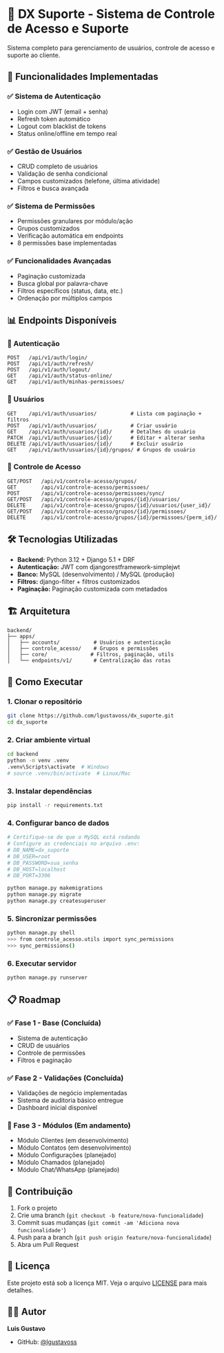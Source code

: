 # 🏢 DX Suporte - Sistema de Controle de Acesso e Suporte

Sistema completo para gerenciamento de usuários, controle de acesso e suporte ao cliente.

## 🚀 Funcionalidades Implementadas

### ✅ Sistema de Autenticação
- Login com JWT (email + senha)
- Refresh token automático  
- Logout com blacklist de tokens
- Status online/offline em tempo real

### ✅ Gestão de Usuários
- CRUD completo de usuários
- Validação de senha condicional
- Campos customizados (telefone, última atividade)
- Filtros e busca avançada

### ✅ Sistema de Permissões
- Permissões granulares por módulo/ação
- Grupos customizados
- Verificação automática em endpoints
- 8 permissões base implementadas

### ✅ Funcionalidades Avançadas
- Paginação customizada
- Busca global por palavra-chave
- Filtros específicos (status, data, etc.)
- Ordenação por múltiplos campos

## 📊 Endpoints Disponíveis

### 🔐 Autenticação
```http
POST   /api/v1/auth/login/
POST   /api/v1/auth/refresh/
POST   /api/v1/auth/logout/
GET    /api/v1/auth/status-online/
GET    /api/v1/auth/minhas-permissoes/
```

### 👤 Usuários
```http
GET    /api/v1/auth/usuarios/           # Lista com paginação + filtros
POST   /api/v1/auth/usuarios/           # Criar usuário
GET    /api/v1/auth/usuarios/{id}/      # Detalhes do usuário
PATCH  /api/v1/auth/usuarios/{id}/      # Editar + alterar senha
DELETE /api/v1/auth/usuarios/{id}/      # Excluir usuário
GET    /api/v1/auth/usuarios/{id}/grupos/ # Grupos do usuário
```

### 🔧 Controle de Acesso
```http
GET/POST   /api/v1/controle-acesso/grupos/
GET        /api/v1/controle-acesso/permissoes/
POST       /api/v1/controle-acesso/permissoes/sync/
GET/POST   /api/v1/controle-acesso/grupos/{id}/usuarios/
DELETE     /api/v1/controle-acesso/grupos/{id}/usuarios/{user_id}/
GET/POST   /api/v1/controle-acesso/grupos/{id}/permissoes/
DELETE     /api/v1/controle-acesso/grupos/{id}/permissoes/{perm_id}/
```

## 🛠️ Tecnologias Utilizadas

- **Backend:** Python 3.12 + Django 5.1 + DRF
- **Autenticação:** JWT com djangorestframework-simplejwt
- **Banco:** MySQL (desenvolvimento) / MySQL (produção)
- **Filtros:** django-filter + filtros customizados
- **Paginação:** Paginação customizada com metadados

## 🏗️ Arquitetura

```
backend/
├── apps/
│   ├── accounts/           # Usuários e autenticação
│   ├── controle_acesso/    # Grupos e permissões
│   ├── core/              # Filtros, paginação, utils
│   └── endpoints/v1/       # Centralização das rotas
```

## 🚀 Como Executar

### 1. Clonar o repositório
```bash
git clone https://github.com/lgustavoss/dx_suporte.git
cd dx_suporte
```

### 2. Criar ambiente virtual
```bash
cd backend
python -m venv .venv
.venv\Scripts\activate  # Windows
# source .venv/bin/activate  # Linux/Mac
```

### 3. Instalar dependências
```bash
pip install -r requirements.txt
```

### 4. Configurar banco de dados
```bash
# Certifique-se de que o MySQL está rodando
# Configure as credenciais no arquivo .env:
# DB_NAME=dx_suporte
# DB_USER=root
# DB_PASSWORD=sua_senha
# DB_HOST=localhost
# DB_PORT=3306

python manage.py makemigrations
python manage.py migrate
python manage.py createsuperuser
```

### 5. Sincronizar permissões
```bash
python manage.py shell
>>> from controle_acesso.utils import sync_permissions
>>> sync_permissions()
```

### 6. Executar servidor
```bash
python manage.py runserver
```

## 📋 Roadmap

### ✅ Fase 1 - Base (Concluída)
- Sistema de autenticação
- CRUD de usuários  
- Controle de permissões
- Filtros e paginação

### ✅ Fase 2 - Validações (Concluída)
- Validações de negócio implementadas
- Sistema de auditoria básico entregue
- Dashboard inicial disponível

### 🔄 Fase 3 - Módulos (Em andamento)
- Módulo Clientes (em desenvolvimento)
- Módulo Contatos (em desenvolvimento)  
- Módulo Configurações (planejado)
- Módulo Chamados (planejado)
- Módulo Chat/WhatsApp (planejado)

## 🤝 Contribuição

1. Fork o projeto
2. Crie uma branch (`git checkout -b feature/nova-funcionalidade`)
3. Commit suas mudanças (`git commit -am 'Adiciona nova funcionalidade'`)
4. Push para a branch (`git push origin feature/nova-funcionalidade`)
5. Abra um Pull Request

## 📄 Licença

Este projeto está sob a licença MIT. Veja o arquivo [LICENSE](LICENSE) para mais detalhes.

## 👨‍💻 Autor

**Luis Gustavo**
- GitHub: [@lgustavoss](https://github.com/lgustavoss)